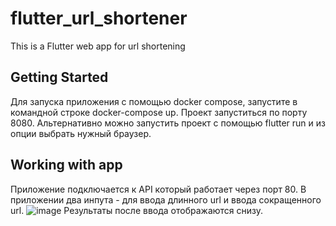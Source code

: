 # flutter_url_shortener

This is a Flutter web app for url shortening

## Getting Started

Для запуска приложения с помощью docker compose, запустите в командной строке docker-compose up. Проект запуститься по порту 8080. 
Альтернативно можно запустить проект с помощью flutter run и из опции выбрать нужный браузер.

## Working with app

Приложение подключается к API который работает через порт 80. 
В приложении два инпута - для ввода длинного url и ввода сокращенного url. 
![image](https://github.com/MADIBARCA/shortyurl_flutter/assets/45726484/0f10c629-bdc5-4196-a376-dc7a2960bca2)
Результаты после ввода отображаются снизу.
